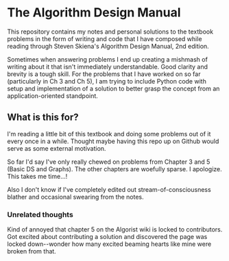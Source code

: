 # The Algorithm Design Manual

This repository contains my notes and personal solutions to the textbook problems in the form of writing and code that I have composed while reading through Steven Skiena's Algorithm Design Manual, 2nd edition.

Sometimes when answering problems I end up creating a mishmash of writing about it that isn't immediately understandable. Good clarity and brevity is a tough skill. For the problems that I have worked on so far (particularly in Ch 3 and Ch 5), I am trying to include Python code with setup and implementation of a solution to better grasp the concept from an application-oriented standpoint. 

## What is this for?
I'm reading a little bit of this textbook and doing some problems out of it every once in a while. Thought maybe having this repo 
up on Github would serve as some external motivation. 

So far I'd say I've only really chewed on problems from Chapter 3 and 5 (Basic DS and Graphs). The other chapters are woefully sparse. I apologize. This takes me time...! 

Also I don't know if I've completely edited out stream-of-consciousness blather and occasional swearing from the notes.

### Unrelated thoughts
Kind of annoyed that chapter 5 on the Algorist wiki is locked to contributors. Got excited about contributing a solution and discovered the page was locked down--wonder how many excited beaming hearts like mine were broken from that. 

